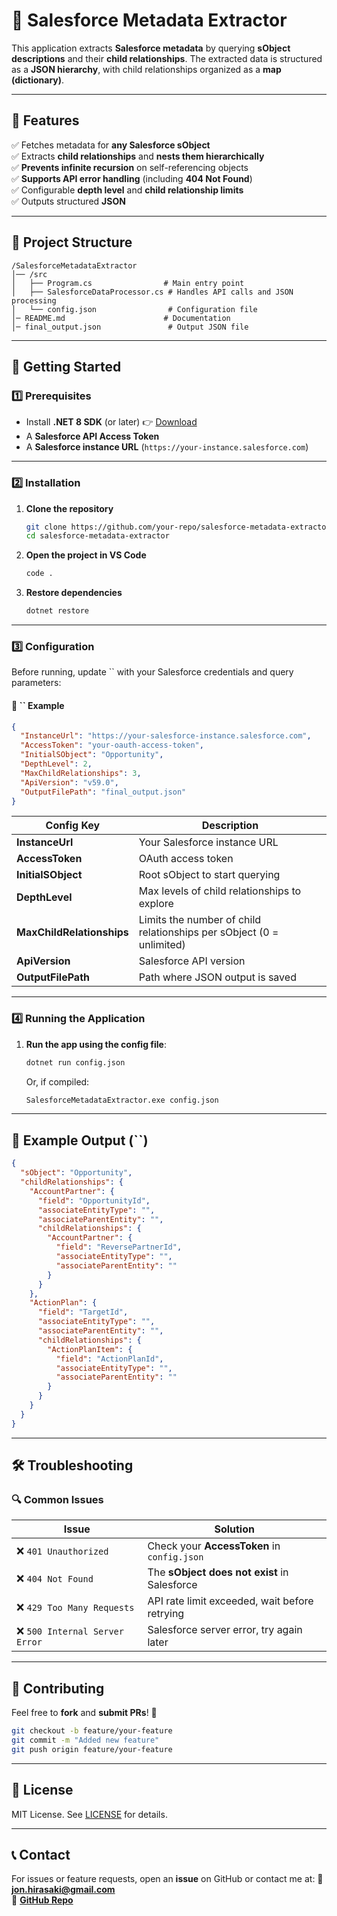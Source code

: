 # 🚀 Salesforce Metadata Extractor

This application extracts **Salesforce metadata** by querying **sObject descriptions** and their **child relationships**. The extracted data is structured as a **JSON hierarchy**, with child relationships organized as a **map (dictionary)**.

---

## 📌 Features

✅ Fetches metadata for **any Salesforce sObject**\
✅ Extracts **child relationships** and **nests them hierarchically**\
✅ **Prevents infinite recursion** on self-referencing objects\
✅ **Supports API error handling** (including **404 Not Found**)\
✅ Configurable **depth level** and **child relationship limits**\
✅ Outputs structured **JSON**

---

## 📂 Project Structure

```
/SalesforceMetadataExtractor
│── /src
│   ├── Program.cs                # Main entry point
│   ├── SalesforceDataProcessor.cs # Handles API calls and JSON processing
│   └── config.json                # Configuration file
│─ README.md                      # Documentation
│─ final_output.json               # Output JSON file
```

---

## 🚀 **Getting Started**

### **1️⃣ Prerequisites**

- Install **.NET 8 SDK** (or later) 👉 [Download](https://dotnet.microsoft.com/en-us/download)
- A **Salesforce API Access Token**
- A **Salesforce instance URL** (`https://your-instance.salesforce.com`)

---

### **2️⃣ Installation**

1. **Clone the repository**

   ```sh
   git clone https://github.com/your-repo/salesforce-metadata-extractor.git
   cd salesforce-metadata-extractor
   ```

2. **Open the project in VS Code**

   ```sh
   code .
   ```

3. **Restore dependencies**

   ```sh
   dotnet restore
   ```

---

### **3️⃣ Configuration**

Before running, update `` with your Salesforce credentials and query parameters:

#### **🔧 **``** Example**

```json
{
  "InstanceUrl": "https://your-salesforce-instance.salesforce.com",
  "AccessToken": "your-oauth-access-token",
  "InitialSObject": "Opportunity",
  "DepthLevel": 2,
  "MaxChildRelationships": 3,
  "ApiVersion": "v59.0",
  "OutputFilePath": "final_output.json"
}
```

| Config Key                | Description                                                          |
| ------------------------- | -------------------------------------------------------------------- |
| **InstanceUrl**           | Your Salesforce instance URL                                         |
| **AccessToken**           | OAuth access token                                                   |
| **InitialSObject**        | Root sObject to start querying                                       |
| **DepthLevel**            | Max levels of child relationships to explore                         |
| **MaxChildRelationships** | Limits the number of child relationships per sObject (0 = unlimited) |
| **ApiVersion**            | Salesforce API version                                               |
| **OutputFilePath**        | Path where JSON output is saved                                      |

---

### **4️⃣ Running the Application**

1. **Run the app using the config file**:
   ```sh
   dotnet run config.json
   ```
   Or, if compiled:
   ```sh
   SalesforceMetadataExtractor.exe config.json
   ```

---

## 💜 **Example Output (**``**)**

```json
{
  "sObject": "Opportunity",
  "childRelationships": {
    "AccountPartner": {
      "field": "OpportunityId",
      "associateEntityType": "",
      "associateParentEntity": "",
      "childRelationships": {
        "AccountPartner": {
          "field": "ReversePartnerId",
          "associateEntityType": "",
          "associateParentEntity": ""
        }
      }
    },
    "ActionPlan": {
      "field": "TargetId",
      "associateEntityType": "",
      "associateParentEntity": "",
      "childRelationships": {
        "ActionPlanItem": {
          "field": "ActionPlanId",
          "associateEntityType": "",
          "associateParentEntity": ""
        }
      }
    }
  }
}
```

---

## 🛠️ **Troubleshooting**

### **🔍 Common Issues**

| Issue                         | Solution                                      |
| ----------------------------- | --------------------------------------------- |
| ❌ `401 Unauthorized`          | Check your **AccessToken** in `config.json`   |
| ❌ `404 Not Found`             | The **sObject does not exist** in Salesforce  |
| ❌ `429 Too Many Requests`     | API rate limit exceeded, wait before retrying |
| ❌ `500 Internal Server Error` | Salesforce server error, try again later      |

---

## 🤝 **Contributing**

Feel free to **fork** and **submit PRs**! 🚀

```sh
git checkout -b feature/your-feature
git commit -m "Added new feature"
git push origin feature/your-feature
```

---

## 🐝 **License**

MIT License. See [LICENSE](LICENSE) for details.

---

## 📞 **Contact**

For issues or feature requests, open an **issue** on GitHub or contact me at: 📧 [**jon.hirasaki@gmail.com**](mailto\:jon.hirasaki@gmail.com)\
🔗 [**GitHub Repo**](https://github.com/jonhirasaki/salesforce-metadata-extractor)

